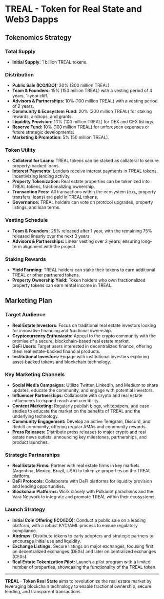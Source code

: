 # TREAL - Token for Real State and Web3 Dapps

## Tokenomics Strategy

### Total Supply
- **Initial Supply:** 1 billion TREAL tokens.

### Distribution
- **Public Sale (ICO/IDO):** 30% (300 million TREAL)
- **Team & Founders:** 15% (150 million TREAL) with a vesting period of 4 years, 1-year cliff.
- **Advisors & Partnerships:** 10% (100 million TREAL) with a vesting period of 2 years.
- **Community & Ecosystem Fund:** 20% (200 million TREAL) for staking rewards, airdrops, and grants.
- **Liquidity Provision:** 10% (100 million TREAL) for DEX and CEX listings.
- **Reserve Fund:** 10% (100 million TREAL) for unforeseen expenses or future strategic developments.
- **Marketing & Promotion:** 5% (50 million TREAL).

### Token Utility
- **Collateral for Loans:** TREAL tokens can be staked as collateral to secure property-backed loans.
- **Interest Payments:** Lenders receive interest payments in TREAL tokens, incentivizing lending activity.
- **Property Tokenization:** Real estate properties can be tokenized into TREAL tokens, fractionalizing ownership.
- **Transaction Fees:** All transactions within the ecosystem (e.g., property transfers, loans) are paid in TREAL tokens.
- **Governance:** TREAL holders can vote on protocol upgrades, property listings, and loan terms.

### Vesting Schedule
- **Team & Founders:** 25% released after 1 year, with the remaining 75% released linearly over the next 3 years.
- **Advisors & Partnerships:** Linear vesting over 2 years, ensuring long-term alignment with the project.

### Staking Rewards
- **Yield Farming:** TREAL holders can stake their tokens to earn additional TREAL or other partnered tokens.
- **Property Ownership Yield:** Token holders who own fractionalized property tokens can earn rental income in TREAL.

## Marketing Plan

### Target Audience
- **Real Estate Investors:** Focus on traditional real estate investors looking for innovative financing and fractional ownership.
- **Cryptocurrency Enthusiasts:** Appeal to the crypto community with the promise of a secure, blockchain-based real estate market.
- **DeFi Users:** Target users interested in decentralized finance, offering them real estate-backed financial products.
- **Institutional Investors:** Engage with institutional investors exploring asset-backed tokens and blockchain technology.

### Key Marketing Channels
- **Social Media Campaigns:** Utilize Twitter, LinkedIn, and Medium to share updates, educate the community, and engage with potential investors.
- **Influencer Partnerships:** Collaborate with crypto and real estate influencers to expand reach and credibility.
- **Content Marketing:** Regularly publish blogs, whitepapers, and case studies to educate the market on the benefits of TREAL and the underlying technology.
- **Community Engagement:** Develop an active Telegram, Discord, and Reddit community, offering regular AMAs and community rewards.
- **Press Releases:** Distribute press releases to major crypto and real estate news outlets, announcing key milestones, partnerships, and product launches.

### Strategic Partnerships
- **Real Estate Firms:** Partner with real estate firms in key markets (Argentina, Mexico, Brazil, USA) to tokenize properties on the TREAL platform.
- **DeFi Protocols:** Collaborate with DeFi platforms for liquidity provision and lending opportunities.
- **Blockchain Platforms:** Work closely with Polkadot parachains and the Vara Network to integrate and promote TREAL within their ecosystems.

### Launch Strategy
- **Initial Coin Offering (ICO/IDO):** Conduct a public sale on a leading platform, with a robust KYC/AML process to ensure regulatory compliance.
- **Airdrops:** Distribute tokens to early adopters and strategic partners to encourage initial use and liquidity.
- **Exchange Listings:** Secure listings on major exchanges, focusing first on decentralized exchanges (DEXs) and later on centralized exchanges (CEXs).
- **Real Estate Tokenization Pilot:** Launch a pilot program with a limited number of properties, showcasing the functionality of the TREAL token.

---

**TREAL - Token Real State** aims to revolutionize the real estate market by leveraging blockchain technology to enable fractional ownership, secure lending, and transparent transactions.


